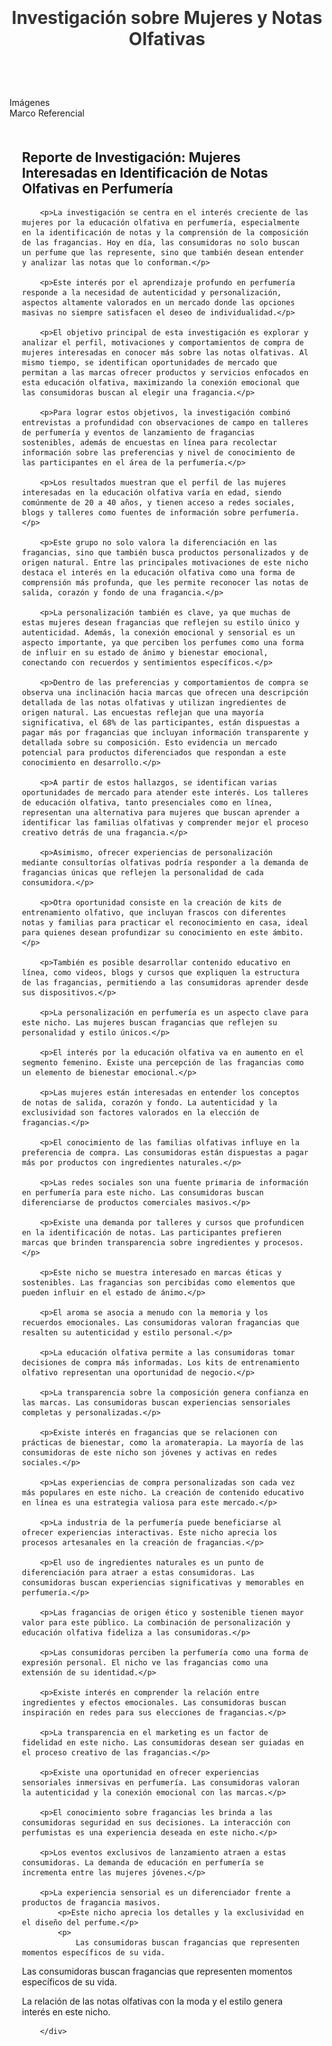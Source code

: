 <!DOCTYPE html>
<html lang="es">
<head>
    <meta charset="UTF-8">
    <meta name="viewport" content="width=device-width, initial-scale=1.0">
    <title>Wiki La mujer y la cultura</title>
    <style>
        
       /* Fondo degradado en tonos pastel */
       body {
            font-family: Arial, sans-serif;
            margin: 0;
            padding: 0;
            background: linear-gradient(to bottom right, #fddde6, #e3c7f8, #ffffff);
        }

         /* Barra de navegación */
         .navbar {
            display: flex;
            justify-content: space-around;
            padding: 15px;
            background-color: rgba(255, 255, 255, 0.8);
            border-bottom: 2px solid #ccc;
        }

        .navbar a {
            text-decoration: none;
            color: #333;
            font-size: 18px;
            padding: 8px 16px;
        }

        .navbar a:hover {
            background-color: #ddd;
            border-radius: 5px;
        }

        h1 {
            text-align: center;
            color: #333;
            padding: 20px 0;
        }

        /* Contenedor principal */
        .container {
            max-width: 900px;
            margin: auto;
            padding: 20px;
        }

        /* Cuadro para conceptos y bocetos */
        .section-box {
            background-color: rgba(200, 200, 200, 0.2);
            border-radius: 10px;
            padding: 20px;
            margin: 20px 0;
        }

        .section-box h2 {
            color: #444;
            border-bottom: 2px solid #ddd;
            padding-bottom: 10px;
            margin-bottom: 20px;
        }

        /* Estilo de los conceptos */
        .concept {
            margin-bottom: 30px;
        }

        .concept h3 {
            color: #555;
            font-size: 20px;
        }

        .concept p {
            font-size: 16px;
            color: #666;
            margin-bottom: 10px;
        }

        /* Imágenes de concepto y bocetos */
        .concept img, .sketches img {
            width: 100%;
            max-width: 100%;
            height: auto;
            border-radius: 5px;
            margin: 10px 0;
    </style>
</head>
<body>

    <h1>La Mujer y su Expresión</h1>
    <!-- Barra de navegación -->
    <div class="navbar">
        <a href="#principal">Principal</a>
        <a href="#marco-referencial">Marco Referencial</a>
    </div>

   <img src="iconoparawiki.png" alt="">

    <div class="concepts-section">
        <h4>Por Julian Garcia del grupo 409</h4>
        <h2>Conceptos, Definiciones y Ilustraciones</h2>
        <ol>
            <li class="concept">
                <h3>Amor</h3>
                <p>Por amor entiendo que las mujeres, si algo que tanto pueden dar como quitar y recibir es amor, esto es algo que creo que probablemente sea una de las experiencias más profundas que se puede tener tanto en conexiones con otras personas y con objetos y animales, pero siento que en mujeres puede llegar a sentirse de diferente manera que en los hombres.</p>
                <img src="wiki1.png" alt="">
            </li>
            <li class="concept">
                <h3>Autoestima</h3>
                <p>La autoestima probablemente se divida en dos, o tienes mucha o tienes poca, pero si algo distingue a la mujer con la autoestima es que siempre serán seguras de ello y no dudarán en mostrar el valor que su autoestima llegue.</p>
                <img src="wiki2.png" alt="">
            </li>
            <li class="concept">
                <h3>Belleza</h3>
                <p>La belleza va más allá de lo físico ya que se puede considerar como un sello o un tipo de voto de confianza en sí mismo y la esencia que se tiene como persona en la apariencia que das a ver al mundo.</p>
               <img src="wiki3.png" alt="">
            </li>
            <li class="concept">
                <h3>Comunicación</h3>
                <p>Las mujeres sin duda alguna tienen un mejor sentido de comunicación ya que les permite tener la habilidad de expresarse emocionalmente o crear relaciones empáticas.</p>
<img src="wiki4.png" alt="">            </li>
            <li class="concept">
                <h3>Dignidad</h3>
                <p>Se puede definir como un auto reconocimiento de valor propio que se puede tener para mantener tu integridad y defender tus valores y expresar un trato justo en la vida.</p>
                <img src="wiki5.png" alt="">
            </li>
            <li class="concept">
                <h3>Elegancia</h3>
                <p>Esta expresa gracia y sofisticación tanto física como mentalmente mostrando una apariencia y un comportamiento de confianza y respeto.</p>
                <img src="wiki6.png" alt="">
            </li>
            <li class="concept">
                <h3>Emociones</h3>
                <p>Con las emociones es una expresión pura de sentimientos y experiencias que influyen en la perspectiva que se tiene del mundo, también en acciones, decisiones y relaciones.</p>
                <img src="wiki7.png" alt="">
            </li>
            <li class="concept">
                <h3>Empoderamiento</h3>
                <p>Este proceso se trata de reconocer y ejercer un poderío personal y alcanzar un máximo potencial y para aportar a la sociedad.</p>
                <img src="wiki8.png" alt="">
            </li>
            <li class="concept">
                <h3>Estilo de vida</h3>
                <p>Esto abarca tanto hábitos como decisiones que van desde carrera, metas, salud, valores y intereses que se tienen previstos como prioridades personales.</p>
                <img src="wiki9.png" alt="">
            </li>
            <li class="concept">
                <h3>Fortaleza</h3>
                <p>Es el comportamiento que le da la capacidad de enfrentar y superar desafíos mentales que se tienen manteniendo determinación para lograrlos y requiere de un equilibrio mental.</p>
                <img src="wiki10.png" alt="">
            </li>
            <li class="concept">
                <h3>Igualdad</h3>
                <p>Este principio tiene que asegurar que las mujeres puedan tener las mismas oportunidades y trato que los hombres quitando barreras de prejuicios y discriminación.</p>
                <img src="wiki11.png" alt="">
            </li>
            <li class="concept">
                <h3>Inteligencia</h3>
                <p>Una de las capacidades que permiten pensar de manera crítica y con racionalidad para resolver problemas, teniendo un equilibrio con lo emocional para poder funcionar en conjunto.</p>
                <img src="wiki12.png" alt="">
            </li>
            <li class="concept">
                <h3>Maternidad</h3>
                <p>Un término exclusivo de la mujer es la maternidad, el cual es un proceso que le brinda el instinto de criar, una responsabilidad biológica que se tiene y un compromiso de guiar, cuidar y apoyar a un hijo.</p>
                <img src="wiki13.png" alt="">
            </li>
            <li class="concept">
                <h3>Organización</h3>
                <p>En el contexto que estamos, esto se deriva de tener una gestión eficiente de tiempo, responsabilidad y tiempo para lograr metas satisfactoriamente.</p>
                <img src="wiki14.png" alt="">
            </li>
            <li class="concept">
                <h3>Romanticismo</h3>
                <p>Creo que para entender este concepto tiene que ver con la apreciación y expresión emocional, al igual que la creatividad para idealizar escenarios de sentimientos profundos.</p>
                <img src="wiki15.png" alt="">
            </li>
        </ol>
    </div>

    <div class="sketches-section">
        <h2>Bocetos y Preliminares</h2>
       <img src="bocetos1.jpg" alt="">
       <img src="bocetos2.jpg" alt="">
       <img src="bocetos3.jpg" alt="">
       <img src="bocetos4.jpg" alt="">
       <img src="bocetos5.jpg" alt="">
       <img src="bocetos6.jpg" alt="">
       <img src="bocetos7.jpg" alt="">
       <img src="bocetos8.jpg" alt="">
       <img src="bocetos9.jpg" alt="">
       <img src="bocetos10.jpg" alt="">
    </div>
    <!-- Marco Referencial -->
    <div class="container" id="marco-referencial">
        <div class="section-box">
            <h2>Marco Referencial</h2>
            <!-- Añadir contenido del Marco Referencial aquí -->
            <!DOCTYPE html>
<html lang="es">
<head>
    <meta charset="UTF-8">
    <meta name="viewport" content="width=device-width, initial-scale=1.0">
    <title>Investigación en Perfumería</title>
    <style>
        body {
            background: linear-gradient(to right, #f7d9e1, #d1c6e7, #ffffff);
            font-family: Arial, sans-serif;
            margin: 0;
            padding: 0;
        }
        header {
            background-color: #ffffff;
            padding: 20px;
            text-align: center;
            border-bottom: 2px solid #ccc;
        }
        .container {
            padding: 20px;
        }
        .cuadro {
            background-color: #f0f0f0;
            border-radius: 10px;
            padding: 15px;
            margin-bottom: 20px;
            box-shadow: 0 0 10px rgba(0, 0, 0, 0.1);
        }
        .barra {
            display: flex;
            justify-content: space-around;
            margin-bottom: 20px;
        }
        .barra div {
            background-color: #d1c6e7;
            padding: 10px;
            border-radius: 5px;
            width: 48%;
            text-align: center;
            box-shadow: 0 0 5px rgba(0, 0, 0, 0.1);
        }
        .boton {
            background-color: #d1c6e7;
            color: #000;
            padding: 10px 20px;
            border: none;
            border-radius: 5px;
            cursor: pointer;
            text-align: center;
            display: inline-block;
            text-decoration: none;
            margin-top: 10px;
    </style>
</head>
<body>

<header>
    <h1>Investigación sobre Mujeres y Notas Olfativas</h1>
</header>

<div class="barra">
    <div>Imágenes</div>
    <div>Marco Referencial</div>
</div>

<div class="container">
    <div class="cuadro">
        <h2>Reporte de Investigación: Mujeres Interesadas en Identificación de Notas Olfativas en Perfumería</h2>
        
        <p>La investigación se centra en el interés creciente de las mujeres por la educación olfativa en perfumería, especialmente en la identificación de notas y la comprensión de la composición de las fragancias. Hoy en día, las consumidoras no solo buscan un perfume que las represente, sino que también desean entender y analizar las notas que lo conforman.</p>
        
        <p>Este interés por el aprendizaje profundo en perfumería responde a la necesidad de autenticidad y personalización, aspectos altamente valorados en un mercado donde las opciones masivas no siempre satisfacen el deseo de individualidad.</p>

        <p>El objetivo principal de esta investigación es explorar y analizar el perfil, motivaciones y comportamientos de compra de mujeres interesadas en conocer más sobre las notas olfativas. Al mismo tiempo, se identifican oportunidades de mercado que permitan a las marcas ofrecer productos y servicios enfocados en esta educación olfativa, maximizando la conexión emocional que las consumidoras buscan al elegir una fragancia.</p>

        <p>Para lograr estos objetivos, la investigación combinó entrevistas a profundidad con observaciones de campo en talleres de perfumería y eventos de lanzamiento de fragancias sostenibles, además de encuestas en línea para recolectar información sobre las preferencias y nivel de conocimiento de las participantes en el área de la perfumería.</p>
        
        <p>Los resultados muestran que el perfil de las mujeres interesadas en la educación olfativa varía en edad, siendo comúnmente de 20 a 40 años, y tienen acceso a redes sociales, blogs y talleres como fuentes de información sobre perfumería.</p>
        
        <p>Este grupo no solo valora la diferenciación en las fragancias, sino que también busca productos personalizados y de origen natural. Entre las principales motivaciones de este nicho destaca el interés en la educación olfativa como una forma de comprensión más profunda, que les permite reconocer las notas de salida, corazón y fondo de una fragancia.</p>
        
        <p>La personalización también es clave, ya que muchas de estas mujeres desean fragancias que reflejen su estilo único y autenticidad. Además, la conexión emocional y sensorial es un aspecto importante, ya que perciben los perfumes como una forma de influir en su estado de ánimo y bienestar emocional, conectando con recuerdos y sentimientos específicos.</p>

        <p>Dentro de las preferencias y comportamientos de compra se observa una inclinación hacia marcas que ofrecen una descripción detallada de las notas olfativas y utilizan ingredientes de origen natural. Las encuestas reflejan que una mayoría significativa, el 68% de las participantes, están dispuestas a pagar más por fragancias que incluyan información transparente y detallada sobre su composición. Esto evidencia un mercado potencial para productos diferenciados que respondan a este conocimiento en desarrollo.</p>

        <p>A partir de estos hallazgos, se identifican varias oportunidades de mercado para atender este interés. Los talleres de educación olfativa, tanto presenciales como en línea, representan una alternativa para mujeres que buscan aprender a identificar las familias olfativas y comprender mejor el proceso creativo detrás de una fragancia.</p>

        <p>Asimismo, ofrecer experiencias de personalización mediante consultorías olfativas podría responder a la demanda de fragancias únicas que reflejen la personalidad de cada consumidora.</p>

        <p>Otra oportunidad consiste en la creación de kits de entrenamiento olfativo, que incluyan frascos con diferentes notas y familias para practicar el reconocimiento en casa, ideal para quienes desean profundizar su conocimiento en este ámbito.</p>

        <p>También es posible desarrollar contenido educativo en línea, como videos, blogs y cursos que expliquen la estructura de las fragancias, permitiendo a las consumidoras aprender desde sus dispositivos.</p>

        <p>La personalización en perfumería es un aspecto clave para este nicho. Las mujeres buscan fragancias que reflejen su personalidad y estilo únicos.</p>

        <p>El interés por la educación olfativa va en aumento en el segmento femenino. Existe una percepción de las fragancias como un elemento de bienestar emocional.</p>

        <p>Las mujeres están interesadas en entender los conceptos de notas de salida, corazón y fondo. La autenticidad y la exclusividad son factores valorados en la elección de fragancias.</p>

        <p>El conocimiento de las familias olfativas influye en la preferencia de compra. Las consumidoras están dispuestas a pagar más por productos con ingredientes naturales.</p>

        <p>Las redes sociales son una fuente primaria de información en perfumería para este nicho. Las consumidoras buscan diferenciarse de productos comerciales masivos.</p>

        <p>Existe una demanda por talleres y cursos que profundicen en la identificación de notas. Las participantes prefieren marcas que brinden transparencia sobre ingredientes y procesos.</p>

        <p>Este nicho se muestra interesado en marcas éticas y sostenibles. Las fragancias son percibidas como elementos que pueden influir en el estado de ánimo.</p>

        <p>El aroma se asocia a menudo con la memoria y los recuerdos emocionales. Las consumidoras valoran fragancias que resalten su autenticidad y estilo personal.</p>

        <p>La educación olfativa permite a las consumidoras tomar decisiones de compra más informadas. Los kits de entrenamiento olfativo representan una oportunidad de negocio.</p>

        <p>La transparencia sobre la composición genera confianza en las marcas. Las consumidoras buscan experiencias sensoriales completas y personalizadas.</p>

        <p>Existe interés en fragancias que se relacionen con prácticas de bienestar, como la aromaterapia. La mayoría de las consumidoras de este nicho son jóvenes y activas en redes sociales.</p>

        <p>Las experiencias de compra personalizadas son cada vez más populares en este nicho. La creación de contenido educativo en línea es una estrategia valiosa para este mercado.</p>

        <p>La industria de la perfumería puede beneficiarse al ofrecer experiencias interactivas. Este nicho aprecia los procesos artesanales en la creación de fragancias.</p>

        <p>El uso de ingredientes naturales es un punto de diferenciación para atraer a estas consumidoras. Las consumidoras buscan experiencias significativas y memorables en perfumería.</p>

        <p>Las fragancias de origen ético y sostenible tienen mayor valor para este público. La combinación de personalización y educación olfativa fideliza a las consumidoras.</p>

        <p>Las consumidoras perciben la perfumería como una forma de expresión personal. El nicho ve las fragancias como una extensión de su identidad.</p>

        <p>Existe interés en comprender la relación entre ingredientes y efectos emocionales. Las consumidoras buscan inspiración en redes para sus elecciones de fragancias.</p>

        <p>La transparencia en el marketing es un factor de fidelidad en este nicho. Las consumidoras desean ser guiadas en el proceso creativo de las fragancias.</p>

        <p>Existe una oportunidad en ofrecer experiencias sensoriales inmersivas en perfumería. Las consumidoras valoran la autenticidad y la conexión emocional con las marcas.</p>

        <p>El conocimiento sobre fragancias les brinda a las consumidoras seguridad en sus decisiones. La interacción con perfumistas es una experiencia deseada en este nicho.</p>

        <p>Los eventos exclusivos de lanzamiento atraen a estas consumidoras. La demanda de educación en perfumería se incrementa entre las mujeres jóvenes.</p>

        <p>La experiencia sensorial es un diferenciador frente a productos de fragancia masivos. 
            <p>Este nicho aprecia los detalles y la exclusividad en el diseño del perfume.</p>
            <p>
                Las consumidoras buscan fragancias que representen momentos específicos de su vida.
</p>
<p>Las consumidoras buscan fragancias que representen momentos específicos de su vida.
</p>
<p>La relación de las notas olfativas con la moda y el estilo genera interés en este nicho.
</p>


        </div>

</body>
</html>
